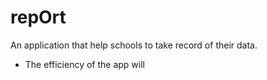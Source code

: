 # repOrt
An application that help schools to take record of their data.
- The efficiency of the app will 
